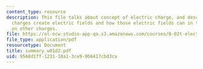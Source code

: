 ```yaml
---
content_type: resource
description: This file talks about concept of electric charge, and describe both how
  charges create electric fields and how those electric fields can in turn exert forces
  on other charges.
file: https://ol-ocw-studio-app-qa.s3.amazonaws.com/courses/8-02t-electricity-and-magnetism-spring-2005/9568d1ff123118a13ce99b6417cbd3ca_summary_w01d2.pdf
file_type: application/pdf
resourcetype: Document
title: summary_w01d2.pdf
uid: 9568d1ff-1231-18a1-3ce9-9b6417cbd3ca
---
```

